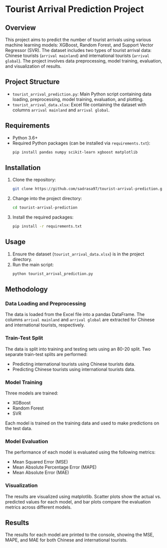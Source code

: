 # Tourist Arrival Prediction Project

## Overview

This project aims to predict the number of tourist arrivals using various machine learning models: XGBoost, Random Forest, and Support Vector Regressor (SVR). The dataset includes two types of tourist arrival data: Chinese tourists (`arrival mainland`) and international tourists (`arrival global`). The project involves data preprocessing, model training, evaluation, and visualization of results.

## Project Structure

- `tourist_arrival_prediction.py`: Main Python script containing data loading, preprocessing, model training, evaluation, and plotting.
- `tourist_arrival_data.xlsx`: Excel file containing the dataset with columns `arrival mainland` and `arrival global`.

## Requirements

- Python 3.6+
- Required Python packages (can be installed via `requirements.txt`):
  ```bash
  pip install pandas numpy scikit-learn xgboost matplotlib
  ```

## Installation

1. Clone the repository:
   ```bash
   git clone https://github.com/sadrasa97/tourist-arrival-prediction.git
   ```
2. Change into the project directory:
   ```bash
   cd tourist-arrival-prediction
   ```
3. Install the required packages:
   ```bash
   pip install -r requirements.txt
   ```

## Usage

1. Ensure the dataset (`tourist_arrival_data.xlsx`) is in the project directory.
2. Run the main script:
   ```bash
   python tourist_arrival_prediction.py
   ```

## Methodology

### Data Loading and Preprocessing

The data is loaded from the Excel file into a pandas DataFrame. The columns `arrival mainland` and `arrival global` are extracted for Chinese and international tourists, respectively.

### Train-Test Split

The data is split into training and testing sets using an 80-20 split. Two separate train-test splits are performed:
- Predicting international tourists using Chinese tourists data.
- Predicting Chinese tourists using international tourists data.

### Model Training

Three models are trained:
- XGBoost
- Random Forest
- SVR

Each model is trained on the training data and used to make predictions on the test data.

### Model Evaluation

The performance of each model is evaluated using the following metrics:
- Mean Squared Error (MSE)
- Mean Absolute Percentage Error (MAPE)
- Mean Absolute Error (MAE)

### Visualization

The results are visualized using matplotlib. Scatter plots show the actual vs. predicted values for each model, and bar plots compare the evaluation metrics across different models.

## Results

The results for each model are printed to the console, showing the MSE, MAPE, and MAE for both Chinese and international tourists.
